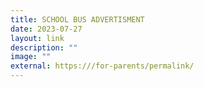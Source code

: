 ```yaml
---
title: SCHOOL BUS ADVERTISMENT
date: 2023-07-27
layout: link
description: ""
image: ""
external: https:///for-parents/permalink/
---
```

